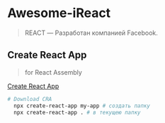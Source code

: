 # Awesome-iReact

> REACT — Разработан компанией Facebook.

## Create React App

> for React Assembly

[Create React App](https://create-react-app.dev)

```bash
# Download CRA
  npx create-react-app my-app # создать папку
  npx create-react-app . # в текущею папку
```

